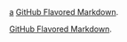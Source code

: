 ## 

[a](url)
[GitHub Flavored Markdown](https://guides.github.com/features/mastering-markdown/).


[GitHub Flavored Markdown](https://guides.github.com/features/mastering-markdown/).
